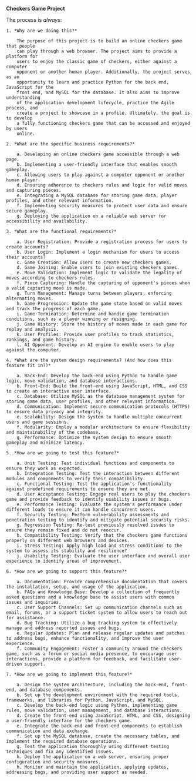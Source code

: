 **Checkers Game Project**

The process is *always*: 

    1. *Why are we doing this?* 

        The purpose of this project is to build an online checkers game that people 
        can play through a web browser. The project aims to provide a platform for 
        users to enjoy the classic game of checkers, either against a computer 
        opponent or another human player. Additionally, the project serves as an 
        opportunity to learn and practice Python for the back end, JavaScript for the 
        front end, and MySQL for the database. It also aims to improve understanding 
        of the application development lifecycle, practice the Agile process, and 
        create a project to showcase in a profile. Ultimately, the goal is to develop 
        a fully functioning checkers game that can be accessed and enjoyed by users 
        online.

    2. *What are the specific business requirements?*

        a. Developing an online checkers game accessible through a web page.
        b. Implementing a user-friendly interface that enables smooth gameplay.
        c. Allowing users to play against a computer opponent or another human player.
        d. Ensuring adherence to checkers rules and logic for valid moves and capturing pieces.
        e. Integrating a MySQL database for storing game data, player profiles, and other relevant information.
        f. Implementing security measures to protect user data and ensure secure gameplay.
        g. Deploying the application on a reliable web server for accessibility and availability.

    3. *What are the functional requirements?* 

        a. User Registration: Provide a registration process for users to create accounts?
        b. User Login: Implement a login mechanism for users to access their accounts?
        c. Game Creation: Allow users to create new checkers games.
        d. Game Joining: Enable users to join existing checkers games.
        e. Move Validation: Implement logic to validate the legality of moves according to checkers rules.
        f. Piece Capturing: Handle the capturing of opponent's pieces when a valid capturing move is made.
        g. Turn Management: Manage turns between players, enforcing alternating moves.
        h. Game Progression: Update the game state based on valid moves and track the progress of each game.
        i. Game Termination: Determine and handle game termination conditions, such as a player winning or resigning.
        j. Game History: Store the history of moves made in each game for replay and analysis.
        k. User Profiles: Provide user profiles to track statistics, rankings, and game history.
        l. AI Opponent: Develop an AI engine to enable users to play against the computer.

    4. *What are the system design requirements? (And how does this feature fit in?)*

        a. Back-End: Develop the back-end using Python to handle game logic, move validation, and database interactions.
        b. Front-End: Build the front-end using JavaScript, HTML, and CSS to create an interactive user interface.
        c. Database: Utilize MySQL as the database management system for storing game data, user profiles, and other relevant information.
        d. Communication: Implement secure communication protocols (HTTPS) to ensure data privacy and integrity.
        e. Scalability: Design the system to handle multiple concurrent users and game sessions.
        f. Modularity: Employ a modular architecture to ensure flexibility and maintainability of the codebase.
        g. Performance: Optimize the system design to ensure smooth gameplay and minimize latency.

    5. *How are we going to test this feature?* 

        a. Unit Testing: Test individual functions and components to ensure they work as expected.
        b. Integration Testing: Test the interaction between different modules and components to verify their compatibility.
        c. Functional Testing: Test the application's functionality against predefined requirements to ensure they are met.
        d. User Acceptance Testing: Engage real users to play the checkers game and provide feedback to identify usability issues or bugs.
        e. Performance Testing: Evaluate the system's performance under different loads to ensure it can handle concurrent users.
        f. Security Testing: Perform vulnerability assessments and penetration testing to identify and mitigate potential security risks.
        g. Regression Testing: Re-test previously resolved issues to ensure they remain fixed and do not reoccur.
        h. Compatibility Testing: Verify that the checkers game functions properly on different web browsers and devices.
        i. Stress Testing: Apply high load and stress conditions to the system to assess its stability and resilience?
        j. Usability Testing: Evaluate the user interface and overall user experience to identify areas of improvement.

    6. *How are we going to support this feature?* 

        a. Documentation: Provide comprehensive documentation that covers the installation, setup, and usage of the application.
        b. FAQs and Knowledge Base: Develop a collection of frequently asked questions and a knowledge base to assist users with common issues and inquiries.
        c. User Support Channels: Set up communication channels such as email, forums, or a support ticket system to allow users to reach out for assistance.
        d. Bug Tracking: Utilize a bug tracking system to effectively manage and address reported issues and bugs.
        e. Regular Updates: Plan and release regular updates and patches to address bugs, enhance functionality, and improve the user experience.
        f. Community Engagement: Foster a community around the checkers game, such as a forum or social media presence, to encourage user interactions, provide a platform for feedback, and facilitate user-driven support.

    7. *How are we going to implement this feature?*

        a. Design the system architecture, including the back-end, front-end, and database components.
        b. Set up the development environment with the required tools, frameworks, and libraries for Python, JavaScript, and MySQL.
        c. Develop the back-end logic using Python, implementing game rules, move validation, user management, and database interactions.
        d. Create the front-end using JavaScript, HTML, and CSS, designing a user-friendly interface for the checkers game.
        e. Integrate the back-end and front-end components to establish communication and data exchange.
        f. Set up the MySQL database, create the necessary tables, and implement the required database operations.
        g. Test the application thoroughly using different testing techniques and fix any identified issues.
        h. Deploy the application on a web server, ensuring proper configuration and security measures.
        h. Monitor and maintain the application, applying updates, addressing bugs, and providing user support as needed.